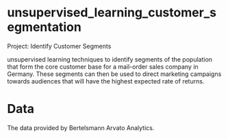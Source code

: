 # unsupervised_learning_customer_segmentation
Project: Identify Customer Segments

unsupervised learning techniques to identify segments of the population that form the core customer base for a mail-order sales company 
in Germany. These segments can then be used to direct marketing campaigns towards audiences that will have the 
highest expected rate of returns. 
# Data
The data provided by Bertelsmann Arvato Analytics.  


